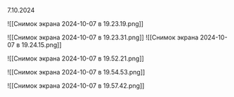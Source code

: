 7.10.2024

![[Снимок экрана 2024-10-07 в 19.23.19.png]]

![[Снимок экрана 2024-10-07 в 19.23.31.png]]
![[Снимок экрана 2024-10-07 в 19.24.15.png]]

![[Снимок экрана 2024-10-07 в 19.52.21.png]]

![[Снимок экрана 2024-10-07 в 19.54.53.png]]

![[Снимок экрана 2024-10-07 в 19.57.42.png]]
